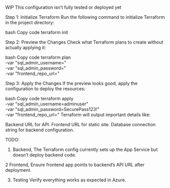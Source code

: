 WIP
This configuration isn’t fully tested or deployed yet

Step 1: Initialize Terraform
Run the following command to initialize Terraform in the project directory:

bash
Copy code
terraform init

Step 2: Preview the Changes
Check what Terraform plans to create without actually applying it:

bash
Copy code
terraform plan \
  -var "sql_admin_username=<user>" \
  -var "sql_admin_password=<pw>" \
  -var "frontend_repo_url=<repo url>"

Step 3: Apply the Changes
If the preview looks good, apply the configuration to deploy the resources:

bash
Copy code
terraform apply \
  -var "sql_admin_username=adminuser" \
  -var "sql_admin_password=SecurePass123!" \
  -var "frontend_repo_url=<repo url>"
Terraform will output important details like:

Backend URL for API.
Frontend URL for static site.
Database connection string for backend configuration.

TODO:

1. Backend,
The Terraform config currently sets up the App Service but doesn’t deploy backend code.

2 Frontend,
Ensure frontend app points to backend’s API URL after deployment.

3. Testing
Verify everything works as expected in Azure.
